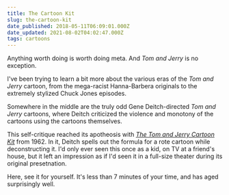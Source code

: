 ```yaml
---
title: The Cartoon Kit
slug: the-cartoon-kit
date_published: 2018-05-11T06:09:01.000Z
date_updated: 2021-08-02T04:02:47.000Z
tags: cartoons
---
```


Anything worth doing is worth doing meta. And *Tom and Jerry* is no exception.

I've been trying to learn a bit more about the various eras of the *Tom and Jerry* cartoon, from the mega-racist Hanna-Barbera originals to the extremely stylized Chuck Jones episodes.

Somewhere in the middle are the truly odd Gene Deitch-directed *Tom and Jerry* cartoons, where Deitch criticized the violence and monotony of the cartoons using the cartoons themselves.

This self-critique reached its apotheosis with *[The Tom and Jerry Cartoon Kit](https://en.wikipedia.org/wiki/The_Tom_and_Jerry_Cartoon_Kit)* from 1962. In it, Deitch spells out the formula for a rote cartoon while deconstructing it. I'd only ever seen this once as a kid, on TV at a friend's house, but it left an impression as if I'd seen it in a full-size theater during its original presetnation.

Here, see it for yourself. It's less than 7 minutes of your time, and has aged surprisingly well.
